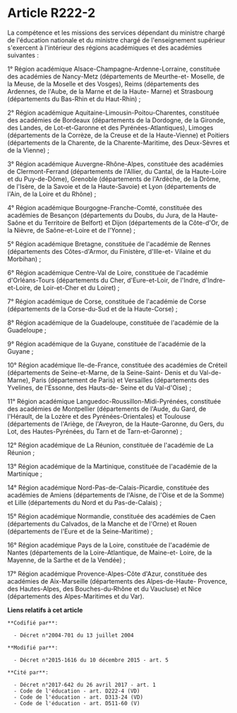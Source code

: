 # Article R222-2

La compétence et les missions des services dépendant du ministre chargé de l'éducation nationale et du ministre chargé de
l'enseignement supérieur s'exercent à l'intérieur des régions académiques et des académies suivantes : 

1° Région académique Alsace-Champagne-Ardenne-Lorraine, constituée des académies de Nancy-Metz (départements de Meurthe-et-
Moselle, de la Meuse, de la Moselle et des Vosges), Reims (départements des Ardennes, de l'Aube, de la Marne et de la Haute-
Marne) et Strasbourg (départements du Bas-Rhin et du Haut-Rhin) ; 

2° Région académique Aquitaine-Limousin-Poitou-Charentes, constituée des académies de Bordeaux (départements de la Dordogne,
de la Gironde, des Landes, de Lot-et-Garonne et des Pyrénées-Atlantiques), Limoges (départements de la Corrèze, de la Creuse
et de la Haute-Vienne) et Poitiers (départements de la Charente, de la Charente-Maritime, des Deux-Sèvres et de la Vienne) ; 

3° Région académique Auvergne-Rhône-Alpes, constituée des académies de Clermont-Ferrand (départements de l'Allier, du Cantal,
de la Haute-Loire et du Puy-de-Dôme), Grenoble (départements de l'Ardèche, de la Drôme, de l'Isère, de la Savoie et de la
Haute-Savoie) et Lyon (départements de l'Ain, de la Loire et du Rhône) ; 

4° Région académique Bourgogne-Franche-Comté, constituée des académies de Besançon (départements du Doubs, du Jura, de la
Haute-Saône et du Territoire de Belfort) et Dijon (départements de la Côte-d'Or, de la Nièvre, de Saône-et-Loire et de
l'Yonne) ; 

5° Région académique Bretagne, constituée de l'académie de Rennes (départements des Côtes-d'Armor, du Finistère, d'Ille-et-
Vilaine et du Morbihan) ; 

6° Région académique Centre-Val de Loire, constituée de l'académie d'Orléans-Tours (départements du Cher, d'Eure-et-Loir, de
l'Indre, d'Indre-et-Loire, de Loir-et-Cher et du Loiret) ; 

7° Région académique de Corse, constituée de l'académie de Corse (départements de la Corse-du-Sud et de la Haute-Corse) ; 

8° Région académique de la Guadeloupe, constituée de l'académie de la Guadeloupe ; 

9° Région académique de la Guyane, constituée de l'académie de la Guyane ; 

10° Région académique Ile-de-France, constituée des académies de Créteil (départements de Seine-et-Marne, de la Seine-Saint-
Denis et du Val-de-Marne), Paris (département de Paris) et Versailles (départements des Yvelines, de l'Essonne, des Hauts-de-
Seine et du Val-d'Oise) ; 

11° Région académique Languedoc-Roussillon-Midi-Pyrénées, constituée des académies de Montpellier (départements de l'Aude, du
Gard, de l'Hérault, de la Lozère et des Pyrénées-Orientales) et Toulouse (départements de l'Ariège, de l'Aveyron, de la
Haute-Garonne, du Gers, du Lot, des Hautes-Pyrénées, du Tarn et de Tarn-et-Garonne) ; 

12° Région académique de La Réunion, constituée de l'académie de La Réunion ; 

13° Région académique de la Martinique, constituée de l'académie de la Martinique ; 

14° Région académique Nord-Pas-de-Calais-Picardie, constituée des académies de Amiens (départements de l'Aisne, de l'Oise et
de la Somme) et Lille (départements du Nord et du Pas-de-Calais) ; 

15° Région académique Normandie, constituée des académies de Caen (départements du Calvados, de la Manche et de l'Orne) et
Rouen (départements de l'Eure et de la Seine-Maritime) ; 

16° Région académique Pays de la Loire, constituée de l'académie de Nantes (départements de la Loire-Atlantique, de Maine-et-
Loire, de la Mayenne, de la Sarthe et de la Vendée) ; 

17° Région académique Provence-Alpes-Côte d'Azur, constituée des académies de Aix-Marseille (départements des Alpes-de-Haute-
Provence, des Hautes-Alpes, des Bouches-du-Rhône et du Vaucluse) et Nice (départements des Alpes-Maritimes et du Var).

**Liens relatifs à cet article**

	**Codifié par**:

	  - Décret n°2004-701 du 13 juillet 2004

	**Modifié par**:

	  - Décret n°2015-1616 du 10 décembre 2015 - art. 5

	**Cité par**:

	  - Décret n°2017-642 du 26 avril 2017 - art. 1
	  - Code de l'éducation - art. D222-4 (VD)
	  - Code de l'éducation - art. D313-24 (VD)
	  - Code de l'éducation - art. D511-60 (V)
